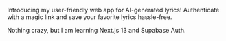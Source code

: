Introducing my user-friendly web app for AI-generated lyrics!
Authenticate with a magic link and save your favorite lyrics hassle-free.

Nothing crazy, but I am learning Next.js 13 and Supabase Auth.
